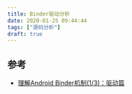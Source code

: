 ```yaml
---
title: Binder驱动分析
date: 2020-01-25 09:44:44
tags: ["源码分析"]
draft: true
---
```






## 参考

* [理解Android Binder机制(1/3)：驱动篇](https://paul.pub/android-binder-driver/)